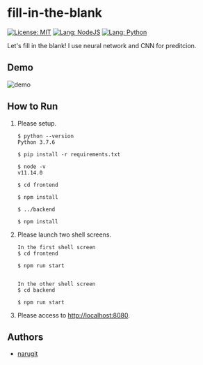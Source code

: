 # fill-in-the-blank
[![License: MIT](https://img.shields.io/badge/License-MIT-yellow.svg)](https://opensource.org/licenses/MIT)
[![Lang: NodeJS](https://img.shields.io/badge/Lang-NodeJS_11.x-blue.svg)]()
[![Lang: Python](https://img.shields.io/badge/Lang-Python_3.7.6-blue.svg)]()

Let's fill in the blank!
I use neural network and CNN for preditcion.

## Demo
![demo](https://github.com/narugit/fill-in-the-blank/blob/master/demo/demo.gif)

## How to Run
1. Please setup.
    ```
    $ python --version
    Python 3.7.6

    $ pip install -r requirements.txt

    $ node -v
    v11.14.0
    
    $ cd frontend
    
    $ npm install
    
    $ ../backend
    
    $ npm install
    ```
1. Please launch two shell screens.

    ```
    In the first shell screen
    $ cd frontend
    
    $ npm run start


    In the other shell screen
    $ cd backend
    
    $ npm run start
    ```

1. Please access to [http://localhost:8080](http://localhost:8080).


## Authors
- [narugit](https://github.com/narugit)
